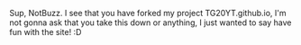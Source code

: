 Sup, NotBuzz. I see that you have forked my project TG20YT.github.io, I'm not gonna ask that you take this down or anything,
I just wanted to say have fun with the site! :D
